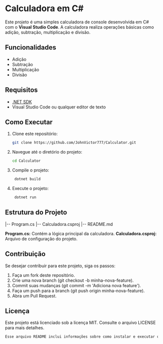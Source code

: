 # Calculadora em C#

Este projeto é uma simples calculadora de console desenvolvida em C# com o **Visual Studio Code**. A calculadora realiza operações básicas como adição, subtração, multiplicação e divisão.

## Funcionalidades

- Adição
- Subtração
- Multiplicação
- Divisão

## Requisitos

- [.NET SDK](https://dotnet.microsoft.com/download)
- Visual Studio Code ou qualquer editor de texto

## Como Executar

1. Clone este repositório:

   ```bash
   git clone https://github.com/JohnVictor777/Calculator.git
   
2. Navegue até o diretório do projeto:

    ```bash
    cd Calculator

3. Compile o projeto:
   
   ```bash
    dotnet build

4. Execute o projeto:
   
   ```bash
    dotnet run
   
## Estrutura do Projeto

  |-- Program.cs
  |-- Calculadora.csproj
  |-- README.md
 
**Program.cs:** Contém a lógica principal da calculadora.
**Calculadora.csproj:** Arquivo de configuração do projeto.

## Contribuição
Se desejar contribuir para este projeto, siga os passos:

1. Faça um fork deste repositório.
2. Crie uma nova branch (git checkout -b minha-nova-feature).
3. Commit suas mudanças (git commit -m 'Adiciona nova feature').
4. Faça um push para a branch (git push origin minha-nova-feature).
5. Abra um Pull Request.

## Licença
Este projeto está licenciado sob a licença MIT. Consulte o arquivo LICENSE para mais detalhes.

```bash
Esse arquivo README inclui informações sobre como instalar e executar o projeto, além de um exemplo de uso e estrutura básica.
